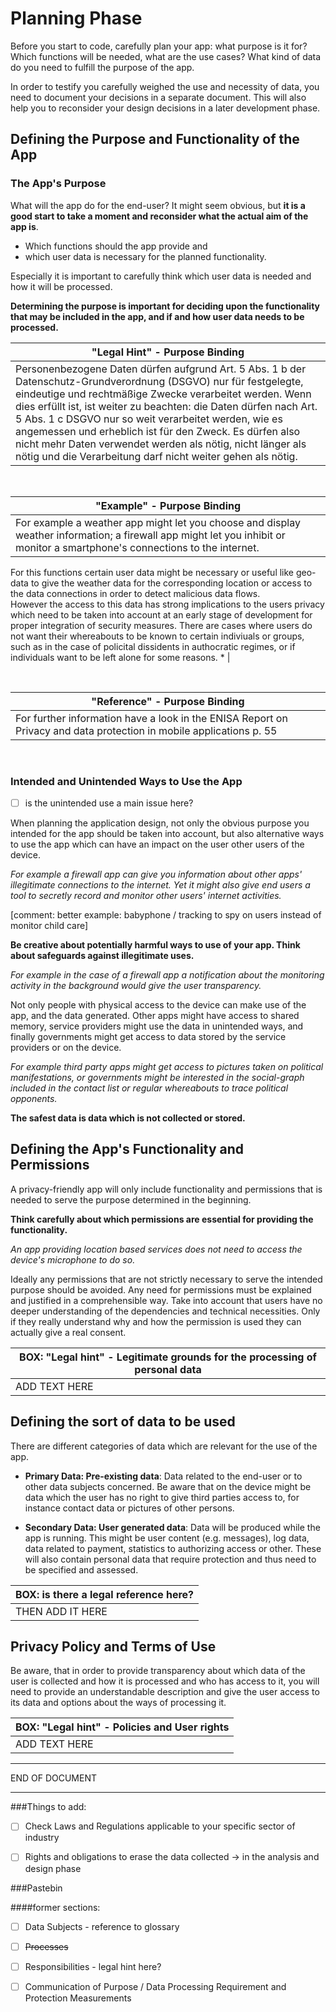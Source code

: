 # Planning Phase

Before you start to code, carefully plan your app: what purpose is it for? 
Which functions will be needed, what are the use cases?
What kind of data do you need to fulfill the purpose of the app.

In order to testify you carefully weighed the use and necessity of data, you need to document your decisions in a separate document. This will also help you to reconsider your design decisions in a later development phase.

## Defining the Purpose and Functionality of the App

### The App's Purpose

What will the app do for the end-user? 
It might seem obvious, but **it is a good start to take a moment and reconsider what the actual aim of the app is**.

- Which functions should the app provide and
- which user data is necessary for the planned functionality.

Especially it is important to carefully think which user data is needed and how it will be processed.


**Determining the purpose is important for deciding upon the functionality that may be included in the app, and if and how user data needs to be processed.**
<br>


| "Legal Hint" - Purpose Binding  |
|---|
|   Personenbezogene Daten dürfen aufgrund Art. 5 Abs. 1 b der Datenschutz-Grundverordnung (DSGVO) nur für festgelegte, eindeutige und rechtmäßige Zwecke verarbeitet werden. Wenn dies erfüllt ist, ist weiter zu beachten: die Daten dürfen nach Art. 5 Abs. 1 c DSGVO nur so weit verarbeitet werden, wie es angemessen und erheblich ist für den Zweck. Es dürfen also nicht mehr Daten verwendet werden als nötig, nicht länger als nötig und die Verarbeitung darf nicht weiter gehen als nötig. |



<br>

| "Example" - Purpose Binding |
|---|
| For example a weather app might let you choose and display weather information; a firewall app might let you inhibit or monitor a smartphone's connections to the internet. <br> 
For this functions certain user data might be necessary or useful like geo-data to give the weather data for the corresponding location or access to the data connections in order to detect malicious data flows. <br>
However the access to this data has strong implications to the users privacy which need to be taken into account at an early stage of development for proper integration of security measures. There are cases where users do not want their whereabouts to be known to certain indiviuals or groups, such as in the case of policital dissidents in authocratic regimes, or if individuals want to be left alone for some reasons. * |

<br> 

| "Reference" - Purpose Binding |
|---|
| For further information have a look in the  ENISA Report on Privacy and data protection in mobile applications p. 55 |

<br>

### Intended and Unintended Ways to Use the App

- [ ] is the unintended use a main issue here?

When planning the application design, not only the obvious purpose you intended for the app should be taken into account, but also alternative ways to use the app which can have an impact on the user other users of the device.

*For example a firewall app can give you information about other apps' illegitimate connections to the internet. Yet it might also give end users a tool to secretly record and monitor other users' internet activities.*

[comment: better example: babyphone / tracking to spy on users instead of monitor child care]

**Be creative about potentially harmful ways to use of your app. Think about safeguards against illegitimate uses.**

*For example in the case of a firewall app a notification about the monitoring activity in the background would give the user transparency.*

Not only people with physical access to the device can make use of the app, and the data generated. Other apps might have access to shared memory, service providers might use the data in unintended ways, and finally governments might get access to data stored by the service providers or on the device.

*For example third party apps might get access to pictures taken on political manifestations, or governments might be interested in the social-graph included in the contact list or regular whereabouts to trace political opponents.*

**The safest data is data which is not collected or stored.**

## Defining the App's Functionality and Permissions

A privacy-friendly app will only include functionality and permissions that is needed to serve the purpose determined in the beginning.

**Think carefully about which permissions are essential for providing the functionality.**

*An app providing location based services does not need to access the device's microphone to do so.*

Ideally any permissions that are not strictly necessary to serve the intended purpose should be avoided. Any need for permissions must be explained and justified in a comprehensible way. Take into account that users have no deeper understanding of the dependencies and technical necessities. Only if they really understand why and how the permission is used they can actually give a real consent.

| BOX: "Legal hint" - Legitimate grounds for the processing of personal data |
|---|
| ADD TEXT HERE|


## Defining the sort of data to be used

There are different categories of data which are relevant for the use of the app.

 - **Primary Data: Pre-existing data**: Data related to the end-user or to other data subjects concerned. Be aware that on the device might be data which the user has no right to give third parties access to, for instance contact data or pictures of other persons.

 - **Secondary Data: User generated data**: Data will be produced while the app is running. This might be user content (e.g. messages), log data, data related to payment, statistics to authorizing access or other. These will also contain personal data that require protection and thus need to be specified and assessed.

| BOX: is there a legal reference here? |
|---|
| THEN ADD IT HERE |

## Privacy Policy and Terms of Use

Be aware, that in order to provide transparency about which data of the user is collected and how it is processed and who has access to it, you will need to provide an understandable description and give the user access to its data and options about the ways of processing it.

|BOX: "Legal hint" - Policies and User rights |
|---|
|ADD TEXT HERE| 

---
END OF DOCUMENT

---

###Things to add:
 - [ ] Check Laws and Regulations applicable to your specific sector of industry

 - [ ] Rights and obligations to erase the data collected -> in the analysis and design phase

###Pastebin

####former sections:

 - [ ] Data Subjects - reference to glossary

 - [ ] <del>Processes</del>

 - [ ] Responsibilities - legal hint here?

 - [ ] Communication of Purpose / Data Processing Requirement and Protection Measurements




